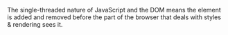 The single-threaded nature of JavaScript and the DOM means the element is added and removed before the part of the browser that deals with styles & rendering sees it.